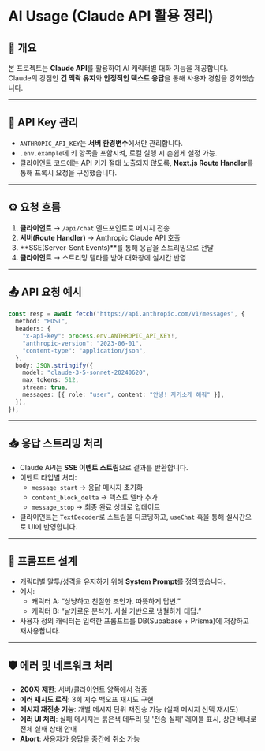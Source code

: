 # AI Usage (Claude API 활용 정리)

## 📌 개요

본 프로젝트는 **Claude API**를 활용하여 AI 캐릭터별 대화 기능을 제공합니다.  
Claude의 강점인 **긴 맥락 유지**와 **안정적인 텍스트 응답**을 통해 사용자 경험을 강화했습니다.

---

## 🔑 API Key 관리

- `ANTHROPIC_API_KEY`는 **서버 환경변수**에서만 관리합니다.
- `.env.example`에 키 항목을 포함시켜, 로컬 실행 시 손쉽게 설정 가능.
- 클라이언트 코드에는 API 키가 절대 노출되지 않도록, **Next.js Route Handler**를 통해 프록시 요청을 구성했습니다.

---

## ⚙️ 요청 흐름

1. **클라이언트** → `/api/chat` 엔드포인트로 메시지 전송
2. **서버(Route Handler)** → Anthropic Claude API 호출
3. **SSE(Server-Sent Events)**를 통해 응답을 스트리밍으로 전달
4. **클라이언트** → 스트리밍 델타를 받아 대화창에 실시간 반영

---

## 📤 API 요청 예시

```ts
const resp = await fetch("https://api.anthropic.com/v1/messages", {
  method: "POST",
  headers: {
    "x-api-key": process.env.ANTHROPIC_API_KEY!,
    "anthropic-version": "2023-06-01",
    "content-type": "application/json",
  },
  body: JSON.stringify({
    model: "claude-3-5-sonnet-20240620",
    max_tokens: 512,
    stream: true,
    messages: [{ role: "user", content: "안녕! 자기소개 해줘" }],
  }),
});
```

---

## 📥 응답 스트리밍 처리

- Claude API는 **SSE 이벤트 스트림**으로 결과를 반환합니다.
- 이벤트 타입별 처리:
  - `message_start` → 응답 메시지 초기화
  - `content_block_delta` → 텍스트 델타 추가
  - `message_stop` → 최종 완료 상태로 업데이트
- 클라이언트는 `TextDecoder`로 스트림을 디코딩하고, `useChat` 훅을 통해 실시간으로 UI에 반영합니다.

---

## 🧩 프롬프트 설계

- 캐릭터별 말투/성격을 유지하기 위해 **System Prompt**를 정의했습니다.
- 예시:
  - 캐릭터 A: “상냥하고 친절한 조언가. 따뜻하게 답변.”
  - 캐릭터 B: “날카로운 분석가. 사실 기반으로 냉철하게 대답.”
- 사용자 정의 캐릭터는 입력한 프롬프트를 DB(Supabase + Prisma)에 저장하고 재사용합니다.

---

## 🛡️ 에러 및 네트워크 처리

- **200자 제한**: 서버/클라이언트 양쪽에서 검증
- **에러 재시도 로직**: 3회 지수 백오프 재시도 구현
- **메시지 재전송 기능**: 개별 메시지 단위 재전송 가능 (실패 메시지 선택 재시도)
- **에러 UI 처리**: 실패 메시지는 붉은색 테두리 및 '전송 실패' 레이블 표시, 상단 배너로 전체 실패 상태 안내
- **Abort**: 사용자가 응답을 중간에 취소 가능

